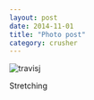 ```yaml
---
layout: post
date: 2014-11-01
title: "Photo post"
category: crusher
---
```

![travisj](/images/dfcf33f936c15760378eb6333b26e1e45748d23d2e4f78470aecab23a07a0252.jpg)

Stretching

